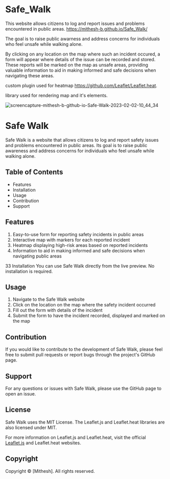 # Safe_Walk
This website allows citizens to log and report issues and problems encountered in public areas. 
https://mithesh-b.github.io/Safe_Walk/

The goal is to raise public awarness and address concerns for individuals who feel unsafe while walking alone.

By clicking on any location on the map where such an incident occured, a form will appear where details of the issue can be recorded and stored. These reports will be marked on the map as unsafe areas, providing valuable information to aid in making informed and safe decisions when navigating these areas.

custom plugin used for heatmap https://github.com/Leaflet/Leaflet.heat.

library used for rendering map and it's elements.

![screencapture-mithesh-b-github-io-Safe-Walk-2023-02-02-10_44_34](https://user-images.githubusercontent.com/115478939/216237673-6b97b6bc-25a9-49e2-b176-2ae7af155813.png)

# Safe Walk
Safe Walk is a website that allows citizens to log and report safety issues and problems encountered in public areas. Its goal is to raise public awareness and address concerns for individuals who feel unsafe while walking alone.

## Table of Contents
- Features
- Installation
- Usage
- Contribution
- Support

## Features
1. Easy-to-use form for reporting safety incidents in public areas
2. Interactive map with markers for each reported incident
3. Heatmap displaying high-risk areas based on reported incidents
4. Information to aid in making informed and safe decisions when navigating public areas

33 Installation
You can use Safe Walk directly from the live preview. No installation is required.

## Usage
1. Navigate to the Safe Walk website
2. Click on the location on the map where the safety incident occurred
3. Fill out the form with details of the incident
4. Submit the form to have the incident recorded, displayed and marked on the map

## Contribution
If you would like to contribute to the development of Safe Walk, please feel free to submit pull requests or report bugs through the project's GitHub page.

## Support
For any questions or issues with Safe Walk, please use the GitHub page to open an issue.

## License
Safe Walk uses the MIT License. The Leaflet.js and Leaflet.heat libraries are also licensed under MIT.

For more information on Leaflet.js and Leaflet.heat, visit the official [Leaflet.js](https://leafletjs.com/) and Leaflet.heat websites.

## Copyright
Copyright © [Mithesh]. All rights reserved.
